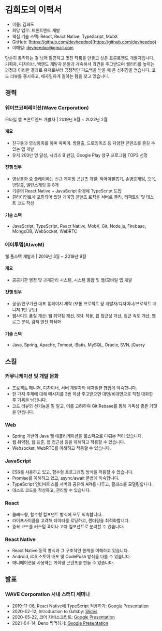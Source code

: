 # 김희도의 이력서

- 이름: 김희도
- 희망 업무: 프론트엔드 개발
- 핵심 기술 스택: React, React Native, TypeScript, MobX
- GitHub: [https://github.com/devheedoo](https://github.com/devheedoo)
- 이메일: devheedoo@gmail.com

단순히 동작하는 걸 넘어 깔끔하고 멋진 작품을 만들고 싶은 프론트엔드 개발자입니다.
기획자, 디자이너, 백엔드 개발자 분들과 계속해서 의견을 주고받으며 퀄리티를 높이는 과정과
이러한 결과로 유저로부터 긍정적인 피드백을 받을 때 큰 성취감을 얻습니다.
코드 리뷰를 중시하고, 애자일하게 일하는 팀을 찾고 있습니다.

## 경력

### 웨이브코퍼레이션(Wave Corporation)

모바일 앱 프론트엔드 개발자 | 2019년 9월 ~ 2022년 2월

#### 개요

- 친구들과 영상통화를 하며 마피아, 방탈출, 드로잉퀴즈 등 다양한 콘텐츠를 즐길 수 있는 앱 개발
- 유저 200만 명 달성, 시리즈 B 펀딩, Google Play 창구 프로그램 TOP3 선정

#### 진행 업무

- 영상통화 중 플레이하는 신규 게이밍 콘텐츠 개발: 악어이빨뽑기, 손병호게임, 오목, 방탈출, 밸런스게임 등 8개
- 기존의 React Native + JavaScript 환경에 TypeScript 도입
- 클라이언트에 포함되어 있던 게이밍 콘텐츠 로직을 서버로 분리, 리팩토링 및 테스트 코드 작성

#### 기술 스택

- JavaScript, TypeScript, React Native, MobX, Git, Node.js, Firebase, MongoDB, WebSocket, WebRTC

### 에이투엠(AtwoM)

웹 풀스택 개발자 | 2016년 3월 ~ 2019년 9월

#### 개요

- 공공기관 행정 및 과제관리 시스템, 시스템 통합 및 웹/모바일 앱 개발

#### 진행 업무

- 공공/연구기관 대표 홈페이지 제작 (보통 프로젝트 당 개발자/디자이너/프로젝트 매니저 1인 규모)
- 웹사이트 품질 개선: 웹 취약점 개선, SSL 적용, 웹 접근성 개선, 접근 속도 개선, 웹로그 분석, 검색 엔진 최적화

#### 기술 스택

- Java, Spring, Apache, Tomcat, iBatis, MySQL, Oracle, SVN, jQuery

## 스킬

### 커뮤니케이션 및 개발 문화

- 프로젝트 매니저, 디자이너, 서버 개발자와 애자일한 협업에 익숙합니다.
- 한 가지 주제에 대해 메시지를 3번 이상 주고받으면 대면/비대면으로 직접 대화한 후 기록을 남깁니다.
- 코드 리뷰의 선기능을 잘 알고, 이를 고려하여 Git Rebase를 통해 가독성 좋은 커밋을 만듭니다.

### Web

- Spring 기반의 Java 웹 애플리케이션을 풀스택으로 다뤄본 적이 있습니다.
- 웹 취약점, 웹 표준, 웹 접근성 등을 이해하고 적용할 수 있습니다.
- Websocket, WebRTC를 이해하고 적용할 수 있습니다.

### JavaScript

- ES6를 사용하고 있고, 함수형 프로그래밍 방식을 적용할 수 있습니다.
- Promise를 이해하고 있고, async/await 문법에 익숙합니다.
- TypeScript 인터페이스를 서버와 공유해 API를 다루고, 클래스를 모델링합니다.
- 테스트 코드를 작성하고, 관리할 수 있습니다.

### React

- 클래스형, 함수형 컴포넌트 방식에 모두 익숙합니다.
- 라이프사이클을 고려해 데이터를 로딩하고, 렌더링을 최적화합니다.
- 중복 코드를 커스텀 훅이나 고차 컴포넌트로 분리할 수 있습니다.

### React Native

- React Native 동작 방식과 그 구조적인 한계를 이해하고 있습니다.
- Android, iOS 스토어 배포 및 CodePush 방식을 다룰 수 있습니다.
- 애니메이션을 사용하는 게이밍 콘텐츠를 만들 수 있습니다.

## 발표

### WAVE Corporation 사내 스터디 세미나

- 2019-11-06, React Native에 TypeScript 적용하기: [Google Presentation](https://docs.google.com/presentation/d/1Buv1qk6WbooltljdqjkjoG8Gu0hn8FMl/edit?usp=sharing&ouid=104506562216827919165&rtpof=true&sd=true)
- 2020-02-12, Introduction to Gatsby: [Slides](https://slides.com/devheedoo/introduction-to-gatsby)
- 2020-05-22, 코어 자바스크립트: [Google Presentation](https://docs.google.com/presentation/d/1BQRP_C7yOTf3-O4pKewsQgF6vRa1LvMEJEGrb0hh4XE/edit?usp=sharing)
- 2021-04-14, Deno 찍먹하기: [Google Presentation](https://docs.google.com/presentation/d/1sHTwAnX9JJQ1i0aKmW1Mu7pNNGvApOe1/edit?usp=sharing&ouid=104506562216827919165&rtpof=true&sd=true)
